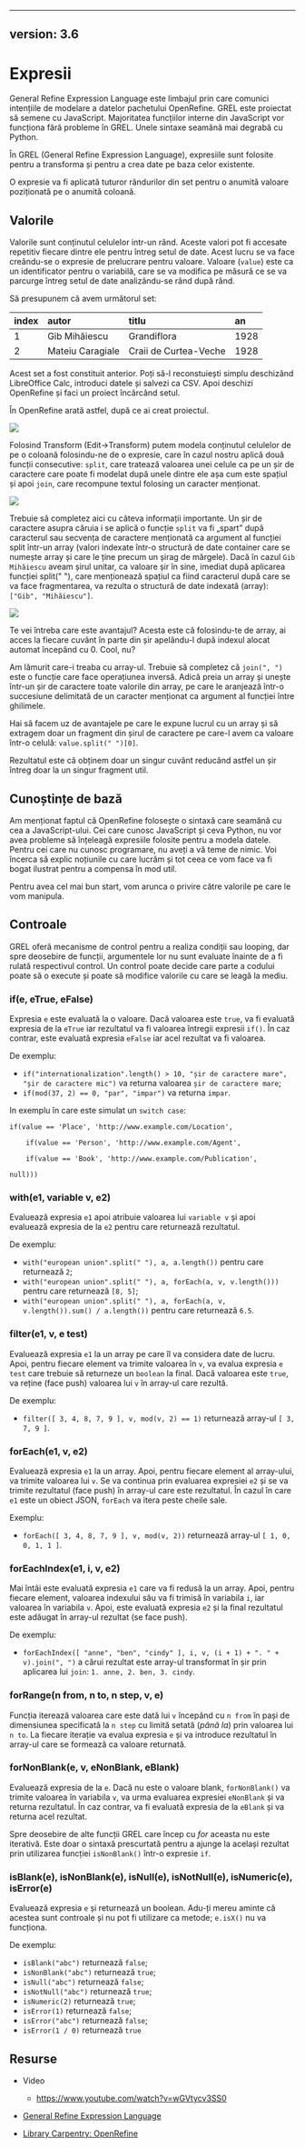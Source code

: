 ----
version: 3.6
---
# Expresii

General Refine Expression Language este limbajul prin care comunici intențiile de modelare a datelor pachetului OpenRefine. GREL este proiectat să semene cu JavaScript. Majoritatea funcțiilor interne din JavaScript vor funcționa fără probleme în GREL. Unele sintaxe seamănă mai degrabă cu Python.

În GREL (General Refine Expression Language), expresiile sunt folosite pentru a transforma și pentru a crea date pe baza celor existente.

O expresie va fi aplicată tuturor rândurilor din set pentru o anumită valoare poziționată pe o anumită coloană.

## Valorile

Valorile sunt conținutul celulelor intr-un rând. Aceste valori pot fi accesate repetitiv fiecare dintre ele pentru întreg setul de date. Acest lucru se va face creându-se o expresie de prelucrare pentru valoare. Valoare (`value`) este ca un identificator pentru o variabilă, care se va modifica pe măsură ce se va parcurge întreg setul de date analizându-se rând după rând.

Să presupunem că avem următorul set:

|index|autor|titlu|an|
|:-|:-|:-|:-|
|1|Gib Mihăiescu|Grandiflora|1928|
|2|Mateiu Caragiale|Craii de Curtea-Veche|1928|

Acest set a fost constituit anterior. Poți să-l reconstuiești simplu deschizând LibreOffice Calc, introduci datele și salvezi ca CSV. Apoi deschizi OpenRefine și faci un proiect încărcând setul.

În OpenRefine arată astfel, după ce ai creat proiectul.

![](Set2GibSiMateiu.png)

Folosind Transform (Edit->Transform) putem modela conținutul celulelor de pe o coloană folosindu-ne de o expresie, care în cazul nostru aplică două funcții consecutive: `split`, care tratează valoarea unei celule ca pe un șir de caractere care poate fi modelat după unele dintre ele așa cum este spațiul și apoi `join`, care recompune textul folosing un caracter menționat.

![](Coloana-EditCells-Transform-Gib-Mihaiu.png)

Trebuie să completez aici cu câteva informații importante. Un șir de caractere asupra căruia i se aplică o funcție `split` va fi „spart” după caracterul sau secvența de caractere menționată ca argument al funcției split într-un array (valori indexate într-o structură de date container care se numește array și care le ține precum un șirag de mărgele). Dacă în cazul `Gib Mihăiescu` aveam șirul unitar, ca valoare șir în sine, imediat după aplicarea funcției split(" "), care menționează spațiul ca fiind caracterul după care se va face fragmentarea, va rezulta o structură de date indexată (array): `["Gib", "Mihăiescu"]`.

![](Autor-EditCells-Transform-split-join.png)

Te vei întreba care este avantajul? Acesta este că folosindu-te de array, ai acces la fiecare cuvânt în parte din șir apelându-l după indexul alocat automat începând cu 0. Cool, nu?

Am lămurit care-i treaba cu array-ul. Trebuie să completez că `join(", ")` este o funcție care face operațiunea inversă. Adică preia un array și unește într-un șir de caractere toate valorile din array, pe care le aranjează într-o succesiune delimitată de un caracter menționat ca argument al funcției între ghilimele.

Hai să facem uz de avantajele pe care le expune lucrul cu un array și să extragem doar un fragment din șirul de caractere pe care-l avem ca valoare într-o celulă: `value.split(" ")[0]`.

Rezultatul este că obținem doar un singur cuvânt reducând astfel un șir întreg doar la un singur fragment util.

## Cunoștințe de bază

Am menționat faptul că OpenRefine folosește o sintaxă care seamănă cu cea a JavaScript-ului. Cei care cunosc JavaScript și ceva Python, nu vor avea probleme să înțeleagă expresiile folosite pentru a modela datele. Pentru cei care nu cunosc programare, nu aveți a vă teme de nimic. Voi încerca să explic noțiunile cu care lucrăm și tot ceea ce vom face va fi bogat ilustrat pentru a compensa în mod util.

Pentru avea cel mai bun start, vom arunca o privire către valorile pe care le vom manipula.

## Controale

GREL oferă mecanisme de control pentru a realiza condiții sau looping, dar spre deosebire de funcții, argumentele lor nu sunt evaluate înainte de a fi rulată respectivul control. Un control poate decide care parte a codului poate să o execute și poate să modifice valorile cu care se leagă la mediu.

### if(e, eTrue, eFalse)

Expresia `e` este evaluată la o valoare. Dacă valoarea este `true`, va fi evaluată expresia de la `eTrue` iar rezultatul va fi valoarea întregii expresii `if()`. În caz contrar, este evaluată expresia `eFalse` iar acel rezultat va fi valoarea.

De exemplu:
- `if("internationalization".length() > 10, "șir de caractere mare", "șir de caractere mic")` va returna valoarea `șir de caractere mare`;
- `if(mod(37, 2) == 0, "par", "impar")` va returna `impar`.

In exemplu în care este simulat un `switch case`:

```grel
if(value == 'Place', 'http://www.example.com/Location',

    if(value == 'Person', 'http://www.example.com/Agent',

    if(value == 'Book', 'http://www.example.com/Publication',

null)))
```

### with(e1, variable v, e2)

Evaluează expresia `e1` apoi atribuie valoarea lui `variable v` și apoi evaluează expresia de la `e2` pentru care returnează rezultatul.

De exemplu:

- `with("european union".split(" "), a, a.length())` pentru care returnează `2`;
- `with("european union".split(" "), a, forEach(a, v, v.length()))` pentru care returnează `[8, 5]`;
- `with("european union".split(" "), a, forEach(a, v, v.length()).sum() / a.length())` pentru care returnează `6.5`.

### filter(e1, v, e test)

Evaluează expresia `e1` la un array pe care îl va considera date de lucru. Apoi, pentru fiecare element va trimite valoarea în `v`, va evalua expresia `e test` care trebuie să returneze un `boolean` la final. Dacă valoarea este `true`, va reține (face push) valoarea lui `v` în array-ul care rezultă.

De exemplu:

- `filter([ 3, 4, 8, 7, 9 ], v, mod(v, 2) == 1)` returnează array-ul `[ 3, 7, 9 ]`.

### forEach(e1, v, e2)

Evaluează expresia `e1` la un array. Apoi, pentru fiecare element al array-ului, va trimite valoarea lui `v`. Se va continua prin evaluarea expresiei `e2` și se va trimite rezultatul (face push) în array-ul care este rezultatul. În cazul în care `e1` este un obiect JSON, `forEach` va itera peste cheile sale. 

Exemplu:

- `forEach([ 3, 4, 8, 7, 9 ], v, mod(v, 2))` returnează array-ul `[ 1, 0, 0, 1, 1 ]`.


### forEachIndex(e1, i, v, e2)

Mai întâi este evaluată expresia `e1` care va fi redusă la un array. Apoi, pentru fiecare element, valoarea indexului său va fi trimisă în variabila `i`, iar valoarea în variabila `v`. Apoi, este evaluată expresia `e2` și la final rezultatul este adăugat în array-ul rezultat (se face push).

De exemplu:

- `forEachIndex([ "anne", "ben", "cindy" ], i, v, (i + 1) + ". " + v).join(", ")` a cărui rezultat este array-ul transformat în șir prin aplicarea lui `join`: `1. anne, 2. ben, 3. cindy`.

### forRange(n from, n to, n step, v, e)

Funcția iterează valoarea care este dată lui `v` începând cu `n from` în pași de dimensiunea specificată la `n step` cu limită setată (*până la*) prin valoarea lui `n to`. La fiecare iterație va evalua expresia `e` și va introduce rezultatul  în array-ul care se formează ca valoare returnată.

### forNonBlank(e, v, eNonBlank, eBlank)

Evaluează expresia de la `e`. Dacă nu este o valoare blank, `forNonBlank()` va trimite valoarea în variabila `v`, va urma evaluarea expresiei `eNonBlank` și va returna rezultatul. În caz contrar, va fi evaluată expresia de la `eBlank` și va returna acel rezultat.

Spre deosebire de alte funcții GREL care încep cu *for* aceasta nu este iterativă. Este doar o sintaxă prescurtată pentru a ajunge la același rezultat prin utilizarea funcției `isNonBlank()` într-o expresie `if`.


### isBlank(e), isNonBlank(e), isNull(e), isNotNull(e), isNumeric(e), isError(e)

Evaluează expresia `e` și returnează un boolean. Adu-ți mereu aminte că acestea sunt controale și nu pot fi utilizare ca metode; `e.isX()` nu va funcționa.

De exemplu:

- `isBlank("abc")` returnează `false`;
- `isNonBlank("abc")` returnează `true`;
- `isNull("abc")` returnează `false`;
- `isNotNull("abc")` returnează `true`;
- `isNumeric(2)` returnează `true`;
- `isError(1)` returnează `false`;
- `isError("abc")` returnează `false`;
- `isError(1 / 0)` returnează `true`

## Resurse

- Video
	- https://www.youtube.com/watch?v=wGVtycv3SS0
	
- [General Refine Expression Language](https://openrefine.org/docs/manual/grel)
- [Library Carpentry: OpenRefine](https://librarycarpentry.org/lc-open-refine/)